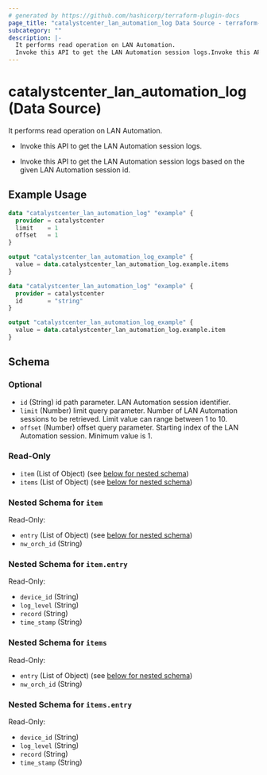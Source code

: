 ```yaml
---
# generated by https://github.com/hashicorp/terraform-plugin-docs
page_title: "catalystcenter_lan_automation_log Data Source - terraform-provider-catalystcenter"
subcategory: ""
description: |-
  It performs read operation on LAN Automation.
  Invoke this API to get the LAN Automation session logs.Invoke this API to get the LAN Automation session logs based on the given LAN Automation session id.
---
```


# catalystcenter_lan_automation_log (Data Source)

It performs read operation on LAN Automation.

- Invoke this API to get the LAN Automation session logs.

- Invoke this API to get the LAN Automation session logs based on the given LAN Automation session id.

## Example Usage

```terraform
data "catalystcenter_lan_automation_log" "example" {
  provider = catalystcenter
  limit    = 1
  offset   = 1
}

output "catalystcenter_lan_automation_log_example" {
  value = data.catalystcenter_lan_automation_log.example.items
}

data "catalystcenter_lan_automation_log" "example" {
  provider = catalystcenter
  id       = "string"
}

output "catalystcenter_lan_automation_log_example" {
  value = data.catalystcenter_lan_automation_log.example.item
}
```

<!-- schema generated by tfplugindocs -->
## Schema

### Optional

- `id` (String) id path parameter. LAN Automation session identifier.
- `limit` (Number) limit query parameter. Number of LAN Automation sessions to be retrieved. Limit value can range between 1 to 10.
- `offset` (Number) offset query parameter. Starting index of the LAN Automation session. Minimum value is 1.

### Read-Only

- `item` (List of Object) (see [below for nested schema](#nestedatt--item))
- `items` (List of Object) (see [below for nested schema](#nestedatt--items))

<a id="nestedatt--item"></a>
### Nested Schema for `item`

Read-Only:

- `entry` (List of Object) (see [below for nested schema](#nestedobjatt--item--entry))
- `nw_orch_id` (String)

<a id="nestedobjatt--item--entry"></a>
### Nested Schema for `item.entry`

Read-Only:

- `device_id` (String)
- `log_level` (String)
- `record` (String)
- `time_stamp` (String)



<a id="nestedatt--items"></a>
### Nested Schema for `items`

Read-Only:

- `entry` (List of Object) (see [below for nested schema](#nestedobjatt--items--entry))
- `nw_orch_id` (String)

<a id="nestedobjatt--items--entry"></a>
### Nested Schema for `items.entry`

Read-Only:

- `device_id` (String)
- `log_level` (String)
- `record` (String)
- `time_stamp` (String)

